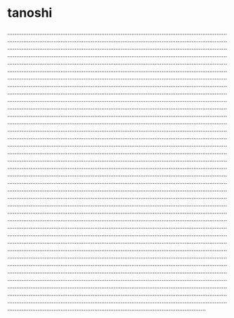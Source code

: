 # tanoshi
............................................................................................................................................................................................................................................................................................................................................................................................................................................................................................................................................................................................................................................................................................................................................................................................................................................................................................................................................................................................................................................................................................................................................................................................................................................................................................................................................................................................................................................................................................................................................................................................................................................................................................................................................................................................................................................................................................................................................................................................................................................................................................................................................................................................................................................................................................................................................................................................................................................................................................................................................................................................................................................................................................................................................................................................................................................................................................................................................................................................................................................................................................................................................................................................................................................................................................................................................................................................................................................................................................................................................................................................................................................................................................................................................................................................................................................................................................................................................................................................................................................................................................................................................................................................................................................................................................................................................................................................................................................................................................................................................................................................................................................................................................................................................................................................................................................................................................